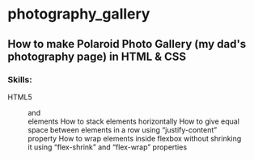 # photography_gallery
## How to make Polaroid Photo Gallery (my dad's photography page) in HTML & CSS
### Skills:
HTML5 <figure> and <figcaption> elements
How to stack elements horizontally
How to give equal space between elements in a row using “justify-content” property
How to wrap elements inside flexbox without shrinking it using “flex-shrink” and “flex-wrap” properties
